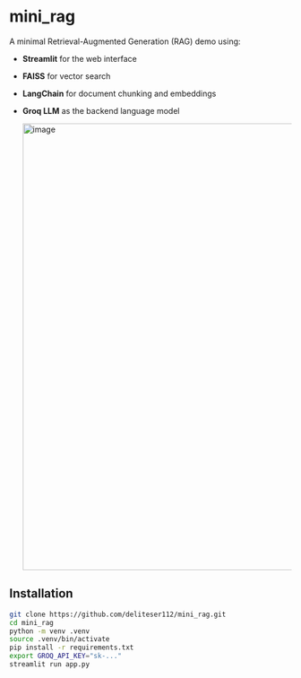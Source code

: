 # mini_rag

A minimal Retrieval-Augmented Generation (RAG) demo using:

- **Streamlit** for the web interface  
- **FAISS** for vector search  
- **LangChain** for document chunking and embeddings  
- **Groq LLM** as the backend language model

  <img width="1411" height="797" alt="image" src="https://github.com/user-attachments/assets/d510195f-16a5-48bf-bf48-8eefdc5ee01b" />

## Installation

```bash
git clone https://github.com/deliteser112/mini_rag.git
cd mini_rag
python -m venv .venv
source .venv/bin/activate
pip install -r requirements.txt
export GROQ_API_KEY="sk-..."
streamlit run app.py
```
